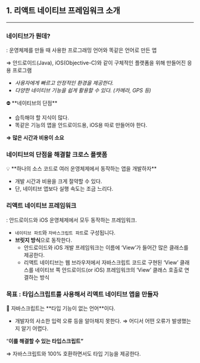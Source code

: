 ## 1. 리액트 네이티브 프레임워크 소개

---

### 네이티브가 뭔데?

: 운영체제를 만들 때 사용한 프로그래밍 언어와 똑같은 언어로 만든 앱

⇒ 안드로이드(Java), iOS(Objective-C)와 같이 구체적인 플랫폼을 위해 만들어진 응용 프로그램

- _사용자에게 빠르고 안정적인 환경을 제공한다._
- _다양한 네이티브 기능을 쉽게 활용할 수 있다. (카메라, GPS 등)_

<aside>
⛔ **네이티브의 단점**

</aside>

- 습득해야 할 지식이 많다.
- 똑같은 기능의 앱을 안드로이드용, iOS용 따로 만들어야 한다.

**⇒ 많은 시간과 비용이 소요**

### 네이티브의 단점을 해결할 크로스 플랫폼

<aside>
💡 **하나의 소스 코드로 여러 운영체제에서 동작하는 앱을 개발하자**

</aside>

- 개발 시간과 비용을 크게 절약할 수 있다.
- 단, 네이티브 앱보다 실행 속도는 조금 느리다.

### 리액트 네이티브 프레임워크

: 안드로이드와 iOS 운영체제에서 모두 동작하는 프레임워크.

- `네이티브 파트`와 `자바스크립트 파트`로 구성됩니다.
- **브릿지 방식**으로 동작한다.
  - 안드로이드와 iOS 개발 프레임워크는 이름에 ‘View’가 들어간 많은 클래스를 제공한다.
  - 리액트 네이티브는 웹 브라우저에서 자바스크립트 코드로 구현된 ‘View’ 클래스를 네이티브 쪽 안드로이드(or iOS) 프레임워크의 ‘View’ 클래스 호출로 연결하는 방식

### 목표 : 타입스크립트를 사용해서 리액트 네이티브 앱을 만들자

<aside>
🤔 자바스크립트는 **타입 기능이 없는 언어**이다.

</aside>

- 개발자의 사소한 입력 오류 등을 알아채지 못한다.
  ⇒ 어디서 어떤 오류가 발생했는지 알기 어렵다.

“**이를 해결할 수 있는 타입스크립트”**

⇒ 자바스크립트와 100% 호환하면서도 타입 기능을 제공한다.
